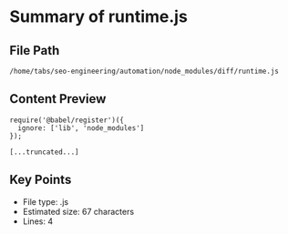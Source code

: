 # Summary of runtime.js
  
## File Path
`/home/tabs/seo-engineering/automation/node_modules/diff/runtime.js`

## Content Preview
```
require('@babel/register')({
  ignore: ['lib', 'node_modules']
});

[...truncated...]
```

## Key Points
- File type: .js
- Estimated size: 67 characters
- Lines: 4
